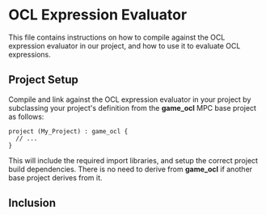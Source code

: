OCL Expression Evaluator
=============================

This file contains instructions on how to compile against the OCL
expression evaluator in our project, and how to use it to evaluate
OCL expressions.

Project Setup
-------------------------

Compile and link against the OCL expression evaluator in your project
by subclassing your project's definition from the **game_ocl** MPC base
project as follows:

```
project (My_Project) : game_ocl {
  // ...
}
```

This will include the required import libraries, and setup the correct
project build dependencies. There is no need to derive from **game_ocl**
if another base project derives from it.

Inclusion
---------------